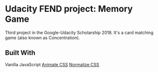 # Udacity FEND project: Memory Game

Third project in the Google-Udacity Scholarship 2018.
It's a card matching game (also known as Concentration).

## Built With
Vanilla JavaScript
[Animate CSS](https://daneden.github.io/animate.css/)
[Normalize CSS](https://necolas.github.io/normalize.css/)
